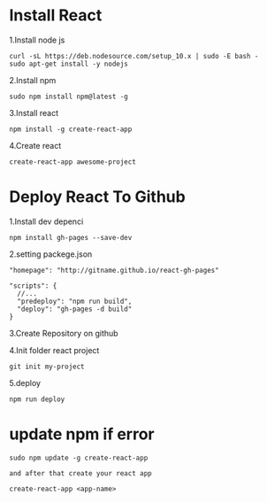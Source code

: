 # Install React
1.Install node js
```
curl -sL https://deb.nodesource.com/setup_10.x | sudo -E bash -
sudo apt-get install -y nodejs
```
2.Install npm
```
sudo npm install npm@latest -g
```
3.Install react
```
npm install -g create-react-app
```
4.Create react
```
create-react-app awesome-project
```

# Deploy React To Github

1.Install dev depenci
```
npm install gh-pages --save-dev
```
2.setting packege.json
```
"homepage": "http://gitname.github.io/react-gh-pages"

"scripts": {
  //...
  "predeploy": "npm run build",
  "deploy": "gh-pages -d build"
}
```
3.Create Repository on github

4.Init folder react project
```
git init my-project
```
5.deploy
```
npm run deploy
```
# update npm if error
```
sudo npm update -g create-react-app

and after that create your react app

create-react-app <app-name>
```
